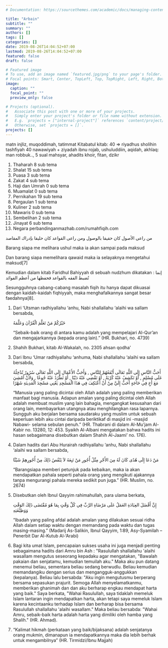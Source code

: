 ```yaml
---
# Documentation: https://sourcethemes.com/academic/docs/managing-content/

title: "Arbain"
subtitle: ""
summary: ""
authors: []
tags: []
categories: []
date: 2019-08-26T14:04:52+07:00
lastmod: 2019-08-26T14:04:52+07:00
featured: false
draft: false

# Featured image
# To use, add an image named `featured.jpg/png` to your page's folder.
# Focal points: Smart, Center, TopLeft, Top, TopRight, Left, Right, BottomLeft, Bottom, BottomRight.
image:
  caption: ""
  focal_point: ""
  preview_only: false

# Projects (optional).
#   Associate this post with one or more of your projects.
#   Simply enter your project's folder or file name without extension.
#   E.g. `projects = ["internal-project"]` references `content/project/deep-learning/index.md`.
#   Otherwise, set `projects = []`.
projects: []
---
```

matn injliz, muqoddimah, tatimmat
Kitabatul kitab: 40 => riyadhus sholihin
tashfiyah 40 nawawiyah + ziyadah ibnu rojab, ushuluddiin, aqidah, akhlaq: man robbuk.., 5 sual mahsyar, ahadits khoir, fitan, dzikr
1. Thaharah 	8 sub tema
2. Shalat 	15 sub tema
3. Puasa 	3 sub tema
4. Zakat 	4 sub tema
5. Haji dan Umrah 	0 sub tema
6. Muamalat 	0 sub tema
7. Pernikahan 	19 sub tema
8. Pergaulan 	1 sub tema
9. Kuliner 	2 sub tema
10. Mawaris 	0 sub tema
11. Sembelihan 	2 sub tema
12. Jinayat 	6 sub tema
13. Negara   perbandinganmazhab.com/rumahfiqih.com

من راعى الأصول كان حقيقا بالوصول      ومن راعى القواعد كان حليقا بإدراك المقاصد

Barang siapa me melihara ushul maka ia akan sampai pada maksud

Dan barang siapa memelihara qawaid maka ia selayaknya mengetahui maksud[7]

Kemudian dalam kitab Faridhul Bahiyyah di sebuah nudzhum dikatakan :
إنما تُضبط الفقه بالقواعد      فحفظها من أعظم الفوائد

Sesungguhnya cabang-cabang masalah fiqih itu hanya dapat dikuasai dengan kaidah-kaidah fiqhiyyah, maka menghafalkannya sangat besar faedahnya[8].


1. Dari ‘Utsman radhiyallahu ‘anhu, Nabi shallallahu ‘alaihi wa sallam bersabda,

	خَيْرُكُمْ مَنْ تَعَلَّمَ الْقُرْآنَ وَعَلَّمَهُ

	“Sebaik-baik orang di antara kamu adalah yang mempelajari Al-Qur’an dan mengajarkannya (kepada orang lain).” (HR. Bukhari, no. 4739)

1. Shahih Bukhari, kitab Al-Wakalah, no. 2305 ahsan qodha'

1. Dari Ibnu ‘Umar radhiyallahu ‘anhuma, Nabi shallallahu ‘alaihi wa sallam bersabda,

	أَحَبُّ النَّاسِ إِلَى اللَّهِ تَعَالَى أَنْفَعُهُمْ لِلنَّاسِ , وَأَحَبُّ الأَعْمَالِ إِلَى اللَّهِ تَعَالَى سُرُورٌ تُدْخِلُهُ عَلَى مُسْلِمٍ , أَوْ تَكَشِفُ عَنْهُ كُرْبَةً , أَوْ تَقْضِي عَنْهُ دَيْنًا , أَوْ تَطْرُدُ عَنْهُ جُوعًا , وَلأَنْ أَمْشِيَ مَعَ أَخِ فِي حَاجَةٍ أَحَبُّ إِلَيَّ مِنْ أَنْ أَعْتَكِفَ فِي هَذَا الْمَسْجِدِ يَعْنِي مَسْجِدَ الْمَدِينَةِ شَهْرًا

	“Manusia yang paling dicintai oleh Allah adalah yang paling memberikan manfaat bagi manusia. Adapun amalan yang paling dicintai oleh Allah adalah membuat muslim yang lain bahagia, mengangkat kesusahan dari orang lain, membayarkan utangnya atau menghilangkan rasa laparnya. Sungguh aku berjalan bersama saudaraku yang muslim untuk sebuah keperluan lebih aku cintai daripada beriktikaf di masjid ini -masjid Nabawi- selama sebulan penuh.” (HR. Thabrani di dalam Al-Mu’jam Al-Kabir no. 13280, 12: 453. Syaikh Al-Albani mengatakan bahwa hadits ini hasan sebagaimana disebutkan dalam Shahih Al-Jaami’ no. 176).


1. Dalam hadits dari Abu Hurairah radhiyallahu ‘anhu, Nabi shallallahu ‘alaihi wa sallam bersabda,

	مَنْ دَعَا إِلَى هُدًى كَانَ لَهُ مِنَ الأَجْرِ مِثْلُ أُجُورِ مَنْ تَبِعَهُ لاَ يَنْقُصُ ذَلِكَ مِنْ أُجُورِهِمْ شَيْئًا

	“Barangsiapa memberi petunjuk pada kebaikan, maka ia akan mendapatkan pahala seperti pahala orang yang mengikuti ajakannya tanpa mengurangi pahala mereka sedikit pun juga.” (HR. Muslim, no. 2674)


1. Disebutkan oleh Ibnul Qayyim rahimahullah, para ulama berkata,

	إِنَّ أَفْضَلَ العِبَادَةِ العَمَلُ عَلَى مَرْضَاةِ الرَّبِّ فِي كُلِّ وَقْتٍ بِمَا هُوَ مُقْتَضَى ذَلِكَ الوَقْتِ وَوَظِيْفَتِهِ

	“Ibadah yang paling afdal adalah amalan yang dilakukan sesuai ridha Allah dalam setiap waktu dengan memandang pada waktu dan tugas masing-masing.” (Madarij As-Salikin, Ibnul Qayyim, 1:89, Asy-Syamilah – Penerbit Dar Al-Kutub Al-‘Arabi)

1. Bagi kita umat Islam, pencapaian sukses usaha ini juga menjadi penting sebagaimana hadits dari Amru bin Ash : "Rasulullah shallallahu 'alaihi wasallam mengutus seseorang kepadaku agar mengatakan, "Bawalah pakaian dan senjatamu, kemudian temuilah aku." Maka aku pun datang menemui beliau, sementara beliau sedang berwudlu. Beliau kemudian memandangiku dengan serius dan mengangguk-anggukkan (kepalanya). Beliau lalu bersabda: "Aku ingin mengutusmu berperang bersama sepasukan prajurit. Semoga Allah menyelamatkanmu, memberikan ghanimah dan dan aku berharap engkau mendapat harta yang baik." Saya berkata, "Wahai Rasulullah, saya tidaklah memeluk Islam lantaran ingin mendapatkan harta, akan tetapi saya memeluk Islam karena kecintaanku terhadap Islam dan berharap bisa bersama Rasulullah shallallahu 'alaihi wasallam." Maka beliau bersabda: "Wahai Amru, sebaik-baik harta adalah harta yang dimiliki oleh hamba yang Shalih." (HR. Ahmad).

1. “Kalimat hikmah (perkataan yang baik/bijaksana) adalah senjatanya orang mukmin, dimanapun ia mendapatkannya maka dia lebih berhak untuk mengambilnya” (HR. Tirmidzi/Ibnu Majjah)
